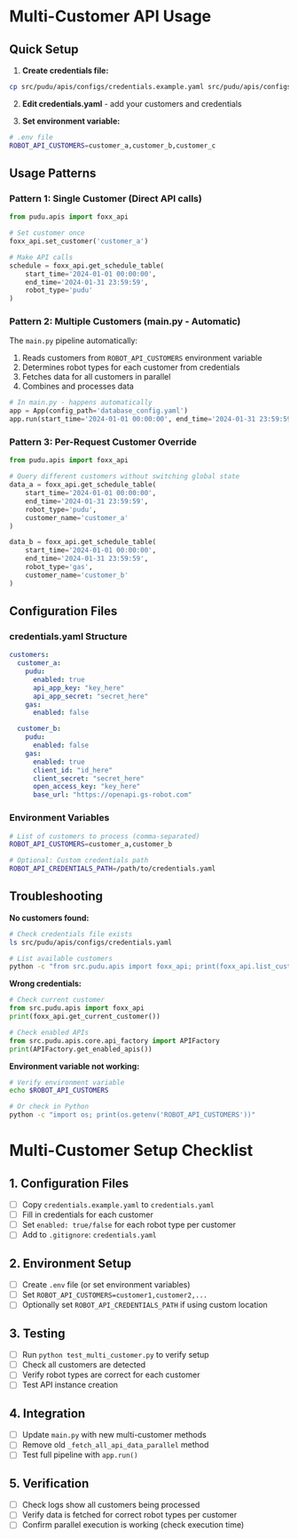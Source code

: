 # Multi-Customer API Usage

## Quick Setup

1. **Create credentials file:**
```bash
cp src/pudu/apis/configs/credentials.example.yaml src/pudu/apis/configs/credentials.yaml
```

2. **Edit credentials.yaml** - add your customers and credentials

3. **Set environment variable:**
```bash
# .env file
ROBOT_API_CUSTOMERS=customer_a,customer_b,customer_c
```

## Usage Patterns

### Pattern 1: Single Customer (Direct API calls)
```python
from pudu.apis import foxx_api

# Set customer once
foxx_api.set_customer('customer_a')

# Make API calls
schedule = foxx_api.get_schedule_table(
    start_time='2024-01-01 00:00:00',
    end_time='2024-01-31 23:59:59',
    robot_type='pudu'
)
```

### Pattern 2: Multiple Customers (main.py - Automatic)

The `main.py` pipeline automatically:
1. Reads customers from `ROBOT_API_CUSTOMERS` environment variable
2. Determines robot types for each customer from credentials
3. Fetches data for all customers in parallel
4. Combines and processes data
```python
# In main.py - happens automatically
app = App(config_path='database_config.yaml')
app.run(start_time='2024-01-01 00:00:00', end_time='2024-01-31 23:59:59')
```

### Pattern 3: Per-Request Customer Override
```python
from pudu.apis import foxx_api

# Query different customers without switching global state
data_a = foxx_api.get_schedule_table(
    start_time='2024-01-01 00:00:00',
    end_time='2024-01-31 23:59:59',
    robot_type='pudu',
    customer_name='customer_a'
)

data_b = foxx_api.get_schedule_table(
    start_time='2024-01-01 00:00:00',
    end_time='2024-01-31 23:59:59',
    robot_type='gas',
    customer_name='customer_b'
)
```

## Configuration Files

### credentials.yaml Structure
```yaml
customers:
  customer_a:
    pudu:
      enabled: true
      api_app_key: "key_here"
      api_app_secret: "secret_here"
    gas:
      enabled: false

  customer_b:
    pudu:
      enabled: false
    gas:
      enabled: true
      client_id: "id_here"
      client_secret: "secret_here"
      open_access_key: "key_here"
      base_url: "https://openapi.gs-robot.com"
```

### Environment Variables
```bash
# List of customers to process (comma-separated)
ROBOT_API_CUSTOMERS=customer_a,customer_b

# Optional: Custom credentials path
ROBOT_API_CREDENTIALS_PATH=/path/to/credentials.yaml
```

## Troubleshooting

**No customers found:**
```bash
# Check credentials file exists
ls src/pudu/apis/configs/credentials.yaml

# List available customers
python -c "from src.pudu.apis import foxx_api; print(foxx_api.list_customers())"
```

**Wrong credentials:**
```python
# Check current customer
from src.pudu.apis import foxx_api
print(foxx_api.get_current_customer())

# Check enabled APIs
from src.pudu.apis.core.api_factory import APIFactory
print(APIFactory.get_enabled_apis())
```

**Environment variable not working:**
```bash
# Verify environment variable
echo $ROBOT_API_CUSTOMERS

# Or check in Python
python -c "import os; print(os.getenv('ROBOT_API_CUSTOMERS'))"
```

# Multi-Customer Setup Checklist

## 1. Configuration Files
- [ ] Copy `credentials.example.yaml` to `credentials.yaml`
- [ ] Fill in credentials for each customer
- [ ] Set `enabled: true/false` for each robot type per customer
- [ ] Add to `.gitignore`: `credentials.yaml`

## 2. Environment Setup
- [ ] Create `.env` file (or set environment variables)
- [ ] Set `ROBOT_API_CUSTOMERS=customer1,customer2,...`
- [ ] Optionally set `ROBOT_API_CREDENTIALS_PATH` if using custom location

## 3. Testing
- [ ] Run `python test_multi_customer.py` to verify setup
- [ ] Check all customers are detected
- [ ] Verify robot types are correct for each customer
- [ ] Test API instance creation

## 4. Integration
- [ ] Update `main.py` with new multi-customer methods
- [ ] Remove old `_fetch_all_api_data_parallel` method
- [ ] Test full pipeline with `app.run()`

## 5. Verification
- [ ] Check logs show all customers being processed
- [ ] Verify data is fetched for correct robot types per customer
- [ ] Confirm parallel execution is working (check execution time)